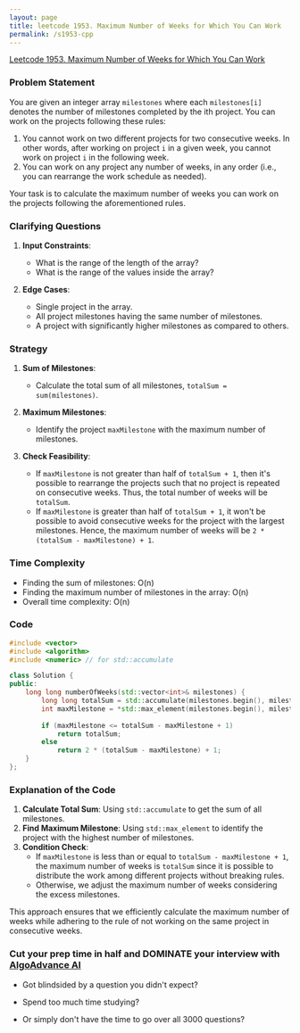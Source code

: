 ```yaml
---
layout: page
title: leetcode 1953. Maximum Number of Weeks for Which You Can Work
permalink: /s1953-cpp
---
```

[Leetcode 1953. Maximum Number of Weeks for Which You Can Work](https://algoadvance.github.io/algoadvance/l1953)
### Problem Statement

You are given an integer array `milestones` where each `milestones[i]` denotes the number of milestones completed by the ith project. You can work on the projects following these rules:
1. You cannot work on two different projects for two consecutive weeks. In other words, after working on project `i` in a given week, you cannot work on project `i` in the following week.
2. You can work on any project any number of weeks, in any order (i.e., you can rearrange the work schedule as needed).

Your task is to calculate the maximum number of weeks you can work on the projects following the aforementioned rules.

### Clarifying Questions
1. **Input Constraints**: 
    - What is the range of the length of the array?
    - What is the range of the values inside the array?

2. **Edge Cases**:
    - Single project in the array.
    - All project milestones having the same number of milestones.
    - A project with significantly higher milestones as compared to others.

### Strategy

1. **Sum of Milestones**:
   - Calculate the total sum of all milestones, `totalSum = sum(milestones)`.

2. **Maximum Milestones**:
   - Identify the project `maxMilestone` with the maximum number of milestones.

3. **Check Feasibility**:
   - If `maxMilestone` is not greater than half of `totalSum + 1`, then it's possible to rearrange the projects such that no project is repeated on consecutive weeks. Thus, the total number of weeks will be `totalSum`.
   - If `maxMilestone` is greater than half of `totalSum + 1`, it won't be possible to avoid consecutive weeks for the project with the largest milestones. Hence, the maximum number of weeks will be `2 * (totalSum - maxMilestone) + 1`.

### Time Complexity
- Finding the sum of milestones: O(n)
- Finding the maximum number of milestones in the array: O(n)
- Overall time complexity: O(n)

### Code

```cpp
#include <vector>
#include <algorithm>
#include <numeric> // for std::accumulate

class Solution {
public:
    long long numberOfWeeks(std::vector<int>& milestones) {
        long long totalSum = std::accumulate(milestones.begin(), milestones.end(), 0LL);
        int maxMilestone = *std::max_element(milestones.begin(), milestones.end());
        
        if (maxMilestone <= totalSum - maxMilestone + 1)
            return totalSum;
        else
            return 2 * (totalSum - maxMilestone) + 1;
    }
};
```

### Explanation of the Code

1. **Calculate Total Sum**: Using `std::accumulate` to get the sum of all milestones.
2. **Find Maximum Milestone**: Using `std::max_element` to identify the project with the highest number of milestones.
3. **Condition Check**:
   - If `maxMilestone` is less than or equal to `totalSum - maxMilestone + 1`, the maximum number of weeks is `totalSum` since it is possible to distribute the work among different projects without breaking rules.
   - Otherwise, we adjust the maximum number of weeks considering the excess milestones.

This approach ensures that we efficiently calculate the maximum number of weeks while adhering to the rule of not working on the same project in consecutive weeks.


### Cut your prep time in half and DOMINATE your interview with [AlgoAdvance AI](https://algoAdvance.com)

- Got blindsided by a question you didn't expect?

- Spend too much time studying?

- Or simply don't have the time to go over all 3000 questions?

